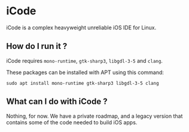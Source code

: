 ﻿# iCode
iCode is a complex heavyweight unreliable iOS IDE for Linux.

## How do I run it ?
iCode requires `mono-runtime`, `gtk-sharp3`, `libgdl-3-5` and `clang`. 

These packages can be installed with APT using this command:

`sudo apt install mono-runtime gtk-sharp3 libgdl-3-5 clang`

## What can I do with iCode ?
Nothing, for now. We have a private roadmap, and a legacy version that contains some of the code needed to build iOS apps.
